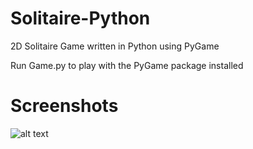 # Solitaire-Python
2D Solitaire Game written in Python using PyGame

Run Game.py to play with the PyGame package installed
# Screenshots
![alt text](https://raw.githubusercontent.com/palu3492/Solitaire-Python/master/assets/screenshot1.png)
